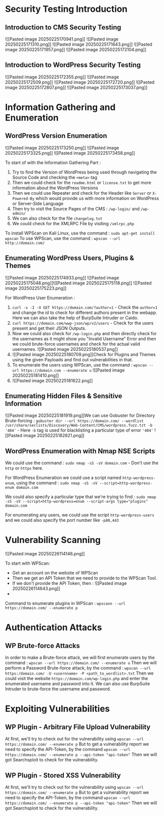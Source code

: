 # Security Testing Introduction
## Introduction to CMS Security Testing
![[Pasted image 20250225170941.png]]
![[Pasted image 20250225171310.png]]
![[Pasted image 20250225171643.png]]
![[Pasted image 20250225171957.png]]
![[Pasted image 20250225172104.png]]

## Introduction to WordPress Security Testing
![[Pasted image 20250225172355.png]]
![[Pasted image 20250225172509.png]]
![[Pasted image 20250225172720.png]]
![[Pasted image 20250225172807.png]]
![[Pasted image 20250225173037.png]]

# Information Gathering and Enumeration
## WordPress Version Enumeration
![[Pasted image 20250225173250.png]]
![[Pasted image 20250225173325.png]]
![[Pasted image 20250225173458.png]]

To start of with the Information Gathering Part : 
1. Try to find the Version of WordPress being used through navigating the Source Code and checking the `<meta>` tag
2. Then we could check for the `readme.html` or `license.txt` to get more information about the WordPress Versions
3. Then we could use Repeater and check for the Header like `Server` or `X-Powered-By` which would provide us with more information on WordPress or Server-Side Language
4. Then try to visit the Source Pages of the CMS : `/wp-login/` and `/wp-admin/`
5. We can also check for the file `changelog.txt` 
6. We could check for the XMLRPC File by visiting `/xmlrpc.php`

To install WPScan on Kali Linux, use the command : `sudo apt-get install wpscan`
To use WPScan, use the command : `wpscan --url http://domain.com/`

## Enumerating WordPress Users, Plugins & Themes
![[Pasted image 20250225174933.png]]
![[Pasted image 20250225175048.png]]![[Pasted image 20250225175118.png]]
![[Pasted image 20250225175223.png]]

For WordPress User Enumeration :
1. `curl -s -I -X GET https://domain.com/?author=1` - Check the `author=1` and change the id to check for different authors present in the webapp. Here we can also take the help of BurpSuite Intruder or Caido.
2. `curl https://domain.com/wwp-json/wp/v2/users` - Check for the users present and get their JSON Outputs.
3. Now we could also check for `/wp-login.php` and then directly check for the usernames as it might show you "Invalid Username" Error and then we could brute-force usernames and check for the actual valid usernames.
	![[Pasted image 20250225180537.png]]
4. ![[Pasted image 20250225180709.png]]Check for Plugins and Themes using the given Payloads and find out vulnerabilities in that.
5.  To enumerate the users using WPScan, use the command : `wpscan --url https://domain.com --enumerate u`
	![[Pasted image 20250225181410.png]]
6. ![[Pasted image 20250225181622.png]]

## Enumerating Hidden Files & Sensitive Information
![[Pasted image 20250225181919.png]]We can use Gobuster for Directory Brute-forcing : `gobuster dir --url https://domain.com/ --wordlist /usr/share/seclists/Discovery/Web-Content/CMS/wordpress.fuzz.tzt -b '404'` - Here `-b` tag is used for blacklisting a particular type of error `'404'`
![[Pasted image 20250225182821.png]]


## WordPress Enumeration with Nmap NSE Scripts
We could use the command : `sudo nmap -sS -sV domain.com` - Don't use the `http` or `https` here.

For WordPress Enumeration we could use a script named `http-wordpress-enum`, using the command : `sudo nmap -sS -sV --script=http-wordpress-enum domain.com`

We could also specify a  particular type that we're trying to find : `sudo nmap -sS -sV --script=http-wordpress=enum --script-args type="plugins" domain.com`

For enumerating any users, we could use the script `http-wordpress-users` and we could also specify the port number like `-p80,443`

# Vulnerability Scanning
![[Pasted image 20250226114146.png]]

To start with WPScan: 
- Get an account on the website of WPScan
- Then we get an API Token that we need to provide to the WPScan Tool.
- If we don't provide the API Token, then :  ![[Pasted image 20250226114643.png]]
- 

Command to enumerate plugins in WPScan : `wpscann --url https://domain.com/ --enumerate p`

# Authentication Attacks
## WP Brute-force Attacks
 In order to make a Brute-force attack, we will first enumerate users by the command : `wpscan --url https://domain.com/ --enumerate u`
 Then we will perform a Password Brute-force attack, by the command : `wpscan --url https:/domain.com/ -U <usernname> -P <path_to_wordlist>.txt`
 Then we could visit the website `https://domain.com/wp-login.php` and enter the enumerated username and password into it.
We can also use BurpSuite Intruder to brute-force the username and password.


# Exploiting Vulnerabilities
## WP Plugin - Arbitrary File Upload Vulnerability
At first, we'll try to check out for the vulnerability using `wpscan --url https://domain.com/ --enumerate p`
But to get a vulnerability report we need to specify the API-Token, by the command `wpscan --url https://domain.com/ --enumerate p --api-token "api-token"`
Then we will got Searchsploit to check for the vulnerability.


## WP Plugin - Stored XSS Vulnerability
At first, we'll try to check out for the vulnerability using `wpscan --url https://domain.com/ --enumerate p`
But to get a vulnerability report we need to specify the API-Token, by the command `wpscan --url https://domain.com/ --enumerate p --api-token "api-token"`
Then we will got Searchsploit to check for the vulnerability.

